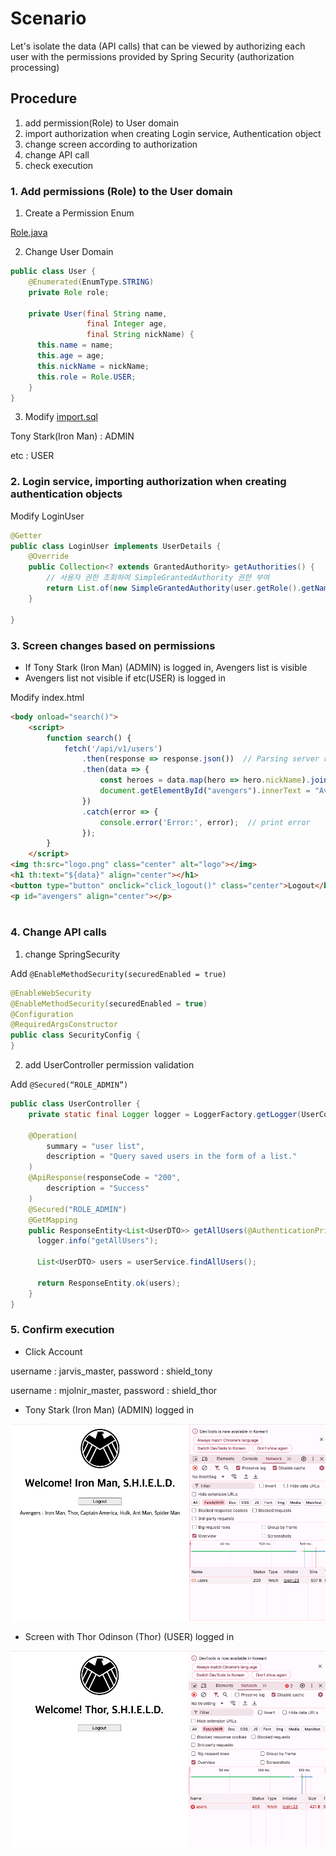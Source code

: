 # Scenario

Let's isolate the data (API calls) that can be viewed by authorizing each user with the permissions provided by Spring Security
(authorization processing)

## Procedure
1. add permission(Role) to User domain
2. import authorization when creating Login service, Authentication object
3. change screen according to authorization
4. change API call
5. check execution


### 1. Add permissions (Role) to the User domain
1. Create a Permission Enum

[Role.java](src/main/java/la/gov/user/entity/Role.java)

2. Change User Domain
```java
public class User {
    @Enumerated(EnumType.STRING)
    private Role role;

    private User(final String name,
                 final Integer age,
                 final String nickName) {
      this.name = name;
      this.age = age;
      this.nickName = nickName;
      this.role = Role.USER;
    }
}
```

3. Modify [import.sql](src/main/resources/import.sql) 

Tony Stark(Iron Man) : ADMIN

etc : USER

### 2. Login service, importing authorization when creating authentication objects
Modify LoginUser

``` java 
@Getter
public class LoginUser implements UserDetails {
    @Override
    public Collection<? extends GrantedAuthority> getAuthorities() {
        // 사용자 권한 조회하여 SimpleGrantedAuthority 권한 부여
        return List.of(new SimpleGrantedAuthority(user.getRole().getName()));
    }

}
```

### 3. Screen changes based on permissions

- If Tony Stark (Iron Man) (ADMIN) is logged in, Avengers list is visible
- Avengers list not visible if etc(USER) is logged in

Modify index.html


``` html
<body onload="search()">
    <script>
        function search() {
            fetch('/api/v1/users')
                .then(response => response.json())  // Parsing server responses into JSON format
                .then(data => {
                    const heroes = data.map(hero => hero.nickName).join(', ');
                    document.getElementById("avengers").innerText = "Avengers : " + heroes;
                })
                .catch(error => {
                    console.error('Error:', error);  // print error 
                });
        }
    </script>
<img th:src="logo.png" class="center" alt="logo"></img>
<h1 th:text="${data}" align="center"></h1>
<button type="button" onclick="click_logout()" class="center">Logout</button>
<p id="avengers" align="center"></p>
 
``` 


### 4. Change API calls
1. change SpringSecurity

Add `@EnableMethodSecurity(securedEnabled = true)`  
``` java 
@EnableWebSecurity
@EnableMethodSecurity(securedEnabled = true)
@Configuration
@RequiredArgsConstructor
public class SecurityConfig {
}
```

2. add UserController permission validation

Add `@Secured(“ROLE_ADMIN”)`

```java
public class UserController {
    private static final Logger logger = LoggerFactory.getLogger(UserController.class);
   
    @Operation(
        summary = "user list",
        description = "Query saved users in the form of a list."
    )
    @ApiResponse(responseCode = "200",
        description = "Success"
    )
    @Secured("ROLE_ADMIN")
    @GetMapping
    public ResponseEntity<List<UserDTO>> getAllUsers(@AuthenticationPrincipal LoginUser loginUser) {
      logger.info("getAllUsers");
   
      List<UserDTO> users = userService.findAllUsers();
   
      return ResponseEntity.ok(users);
    }
}
```

### 5. Confirm execution
- Click Account

username : jarvis_master, password : shield_tony

username : mjolnir_master, password : shield_thor

- Tony Stark (Iron Man) (ADMIN) logged in

<img src="./image/login_ironman.png" /> 


- Screen with Thor Odinson (Thor) (USER) logged in

<img src="./image/login_thor.png" />




